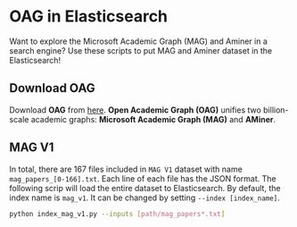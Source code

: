 # OAG in Elasticsearch

Want to explore the Microsoft Academic Graph (MAG) and Aminer in a search engine? Use these scripts to put MAG and Aminer dataset in the Elasticsearch!

## Download OAG

Download **OAG** from [here](https://www.openacademic.ai/oag/). **Open Academic Graph (OAG)** unifies two billion-scale academic graphs: **Microsoft Academic Graph (MAG)** and **AMiner**.


## MAG V1

In total, there are 167 files included in `MAG V1` dataset with name `mag_papers_[0-166].txt`. Each line of each file has the JSON format. The following scrip will load the entire dataset to Elasticsearch. By default, the index name is `mag_v1`. It can be changed by setting `--index [index_name]`.

```bash
python index_mag_v1.py --inputs [path/mag_papers*.txt]
```
